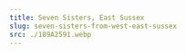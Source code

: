 ```yaml
---
title: Seven Sisters, East Sussex
slug: seven-sisters-from-west-east-sussex
src: ./189A2591.webp
---
```

